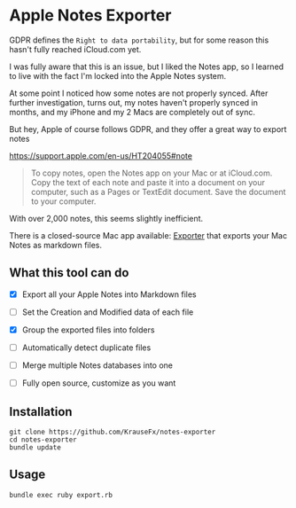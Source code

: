 # Apple Notes Exporter

GDPR defines the `Right to data portability`, but for some reason this hasn't fully reached iCloud.com yet.

I was fully aware that this is an issue, but I liked the Notes app, so I learned to live with the fact I'm locked into the Apple Notes system.

At some point I noticed how some notes are not properly synced. After further investigation, turns out, my notes haven't properly synced in months, and my iPhone and my 2 Macs are completely out of sync. 

But hey, Apple of course follows GDPR, and they offer a great way to export notes

https://support.apple.com/en-us/HT204055#note

> To copy notes, open the Notes app on your Mac or at iCloud.com. Copy the text of each note and paste it into a document on your computer, such as a Pages or TextEdit document. Save the document to your computer.

With over 2,000 notes, this seems slightly inefficient.

There is a closed-source Mac app available: [Exporter](https://itunes.apple.com/us/app/exporter/id1099120373?mt=12) that exports your Mac Notes as markdown files.

## What this tool can do

- [x] Export all your Apple Notes into Markdown files
- [ ] Set the Creation and Modified data of each file
- [x] Group the exported files into folders
- [ ] Automatically detect duplicate files
- [ ] Merge multiple Notes databases into one
- [ ] Fully open source, customize as you want


## Installation

```
git clone https://github.com/KrauseFx/notes-exporter
cd notes-exporter
bundle update
```

## Usage

```
bundle exec ruby export.rb
```
